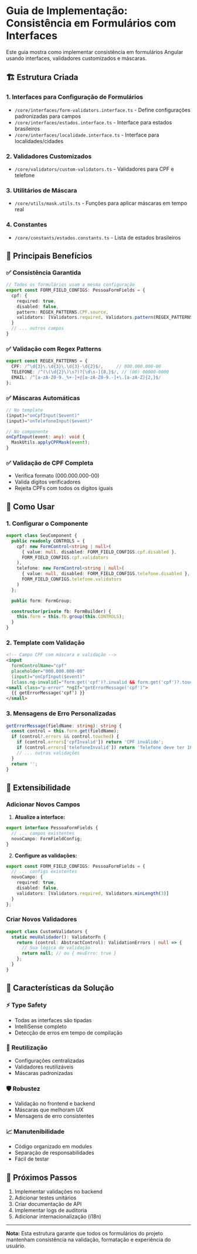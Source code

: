 # Guia de Implementação: Consistência em Formulários com Interfaces

Este guia mostra como implementar consistência em formulários Angular usando interfaces, validadores customizados e máscaras.

## 🏗️ Estrutura Criada

### 1. **Interfaces para Configuração de Formulários**
- `/core/interfaces/form-validators.interface.ts` - Define configurações padronizadas para campos
- `/core/interfaces/estados.interface.ts` - Interface para estados brasileiros
- `/core/interfaces/localidade.interface.ts` - Interface para localidades/cidades

### 2. **Validadores Customizados**
- `/core/validators/custom-validators.ts` - Validadores para CPF e telefone

### 3. **Utilitários de Máscara**
- `/core/utils/mask.utils.ts` - Funções para aplicar máscaras em tempo real

### 4. **Constantes**
- `/core/constants/estados.constants.ts` - Lista de estados brasileiros

## 🎯 Principais Benefícios

### ✅ **Consistência Garantida**
```typescript
// Todos os formulários usam a mesma configuração
export const FORM_FIELD_CONFIGS: PessoaFormFields = {
  cpf: {
    required: true,
    disabled: false,
    pattern: REGEX_PATTERNS.CPF.source,
    validators: [Validators.required, Validators.pattern(REGEX_PATTERNS.CPF), CustomValidators.cpf()]
  }
  // ... outros campos
}
```

### ✅ **Validação com Regex Patterns**
```typescript
export const REGEX_PATTERNS = {
  CPF: /^\d{3}\.\d{3}\.\d{3}-\d{2}$/,     // 000.000.000-00
  TELEFONE: /^(\(\d{2}\)\s?)?[\d\s-]{8,}$/, // (00) 00000-0000
  EMAIL: /^[a-zA-Z0-9._%+-]+@[a-zA-Z0-9.-]+\.[a-zA-Z]{2,}$/
};
```

### ✅ **Máscaras Automáticas**
```typescript
// No template
(input)="onCpfInput($event)"
(input)="onTelefoneInput($event)"

// No componente
onCpfInput(event: any): void {
  MaskUtils.applyCPFMask(event);
}
```

### ✅ **Validação de CPF Completa**
- Verifica formato (000.000.000-00)
- Valida dígitos verificadores
- Rejeita CPFs com todos os dígitos iguais

## 📱 Como Usar

### 1. **Configurar o Componente**
```typescript
export class SeuComponent {
  public readonly CONTROLS = {
    cpf: new FormControl<string | null>(
      { value: null, disabled: FORM_FIELD_CONFIGS.cpf.disabled }, 
      FORM_FIELD_CONFIGS.cpf.validators
    ),
    telefone: new FormControl<string | null>(
      { value: null, disabled: FORM_FIELD_CONFIGS.telefone.disabled }, 
      FORM_FIELD_CONFIGS.telefone.validators
    )
  };

  public form: FormGroup;

  constructor(private fb: FormBuilder) {
    this.form = this.fb.group(this.CONTROLS);
  }
}
```

### 2. **Template com Validação**
```html
<!-- Campo CPF com máscara e validação -->
<input 
  formControlName="cpf" 
  placeholder="000.000.000-00"
  (input)="onCpfInput($event)"
  [class.ng-invalid]="form.get('cpf')?.invalid && form.get('cpf')?.touched" />
<small class="p-error" *ngIf="getErrorMessage('cpf')">
  {{ getErrorMessage('cpf') }}
</small>
```

### 3. **Mensagens de Erro Personalizadas**
```typescript
getErrorMessage(fieldName: string): string {
  const control = this.form.get(fieldName);
  if (control?.errors && control.touched) {
    if (control.errors['cpfInvalid']) return 'CPF inválido';
    if (control.errors['telefoneInvalid']) return 'Telefone deve ter 10 ou 11 dígitos';
    // ... outras validações
  }
  return '';
}
```

## 🔧 Extensibilidade

### Adicionar Novos Campos
1. **Atualize a interface:**
```typescript
export interface PessoaFormFields {
  // ... campos existentes
  novoCampo: FormFieldConfig;
}
```

2. **Configure as validações:**
```typescript
export const FORM_FIELD_CONFIGS: PessoaFormFields = {
  // ... configs existentes
  novoCampo: {
    required: true,
    disabled: false,
    validators: [Validators.required, Validators.minLength(3)]
  }
};
```

### Criar Novos Validadores
```typescript
export class CustomValidators {
  static meuValidador(): ValidatorFn {
    return (control: AbstractControl): ValidationErrors | null => {
      // Sua lógica de validação
      return null; // ou { meuErro: true }
    };
  }
}
```

## 🎨 Características da Solução

### ⚡ **Type Safety**
- Todas as interfaces são tipadas
- IntelliSense completo
- Detecção de erros em tempo de compilação

### 🔄 **Reutilização**
- Configurações centralizadas
- Validadores reutilizáveis
- Máscaras padronizadas

### 🛡️ **Robustez**
- Validação no frontend e backend
- Máscaras que melhoram UX
- Mensagens de erro consistentes

### 📈 **Manutenibilidade**
- Código organizado em modules
- Separação de responsabilidades
- Fácil de testar

## 🚀 Próximos Passos

1. Implementar validações no backend
2. Adicionar testes unitários
3. Criar documentação de API
4. Implementar logs de auditoria
5. Adicionar internacionalização (i18n)

---

**Nota:** Esta estrutura garante que todos os formulários do projeto mantenham consistência na validação, formatação e experiência do usuário.
